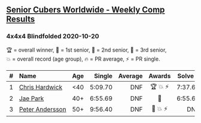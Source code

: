<style>table {white-space: nowrap;}</style>

## [Senior Cubers Worldwide - Weekly Comp Results](/scw-comp/results/)
### 4x4x4 Blindfolded 2020-10-20

<span style="white-space: nowrap;">🏆 = overall winner</span>, <span style="white-space: nowrap;">🥇 = 1st senior</span>, <span style="white-space: nowrap;">🥈 = 2nd senior</span>, <span style="white-space: nowrap;">🥉 = 3rd senior</span>, <span style="white-space: nowrap;">💥 = overall record (age group)</span>, <span style="white-space: nowrap;">🔥 = PR average</span>, <span style="white-space: nowrap;">⚡ = PR single</span>.

| # | Name | Age | Single | Average | Awards | Solve 1 | Solve 2 | Solve 3 | Video |
| :--: | :-- | :--: | --: | --: | :--: | --: | --: | --: | :-- |
| 1 | [Chris Hardwick](../../persons/chris_hardwick/444bf.md) | <40 | 5:09.70 | DNF | 🏆 💥 ⚡ | 7:37.60 | DNF | 5:09.70 | [Desktop](https://www.facebook.com/events/365280181488304/permalink/368032671213055) / [Mobile](https://m.facebook.com/events/365280181488304?view=permalink&id=368032671213055) |
| 2 | [Jae Park](../../persons/jae_park/444bf.md) | 40+ | 6:55.69 | DNF | 🥇 | 6:55.69 | DNS | DNS | [Desktop](https://www.facebook.com/events/365280181488304/permalink/366040118078977) / [Mobile](https://m.facebook.com/events/365280181488304?view=permalink&id=366040118078977) |
| 3 | [Peter Andersson](../../persons/peter_andersson/444bf.md) | 50+ | 9:56.40 | DNF | 🥈 💥 ⚡ | DNF | DNF | 9:56.40 | [Desktop](https://www.facebook.com/events/365280181488304/permalink/366582954691360) / [Mobile](https://m.facebook.com/events/365280181488304?view=permalink&id=366582954691360) |

<!-- Global site tag (gtag.js) - Google Analytics -->
<script async src="https://www.googletagmanager.com/gtag/js?id=UA-86348435-3"></script>
<script>window.dataLayer = window.dataLayer || []; function gtag() {dataLayer.push(arguments);} gtag('js', new Date()); gtag('config', 'UA-86348435-3');</script>
